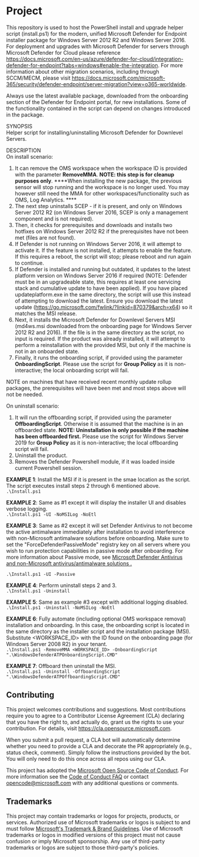 # Project

This repository is used to host the PowerShell install and upgrade helper script (install.ps1) for the modern, unified Microsoft Defender for Endpoint installer package for Windows Server 2012 R2 and Windows Server 2016. For deployment and upgrades with Microsoft Defender for servers through Microsoft Defender for Cloud please reference https://docs.microsoft.com/en-us/azure/defender-for-cloud/integration-defender-for-endpoint?tabs=windows#enable-the-integration. For more information about other migration scenarios, including through SCCM/MECM, please visit https://docs.microsoft.com/microsoft-365/security/defender-endpoint/server-migration?view=o365-worldwide.

Always use the latest available package, downloaded from the onboarding section of the Defender for Endpoint portal, for new installations. Some of the functionality contained in the script can depend on changes introduced in the package.

SYNOPSIS  
Helper script for installing/uninstalling Microsoft Defender for Downlevel Servers.

DESCRIPTION  
On install scenario:
1. It can remove the OMS workspace when the workspace ID is provided with the parameter **RemoveMMA**. **NOTE: this step is for cleanup purposes only**. ****When installing the new package, the previous sensor will stop running and the workspace is no longer used. You may however still need the MMA for other workspaces/functionality such as OMS, Log Analytics.  ****
2. The next step uninstalls SCEP - if it is present, and only on Windows Server 2012 R2 (on Windows Server 2016, SCEP is only a management component and is not required).
3. Then, it checks for prerequisites and downloads and installs two hotfixes on Windows Server 2012 R2 if the prerequisites have not been met (files are not found).
4. If Defender is not running on Windows Server 2016, it will attempt to activate it. If the feature is not installed, it attempts to enable the feature. If this requires a reboot, the script will stop; please reboot and run again to continue.
5. If Defender is installed and running but outdated, it updates to the latest platform version on Windows Server 2016 if required (NOTE: Defender must be in an upgradeable state, this requires at least one servicing stack and cumulative update to have been applied). If you have placed updateplatform.exe in the same directory, the script will use this instead of attempting to download the latest. Ensure you download the latest update (https://go.microsoft.com/fwlink/?linkid=870379&arch=x64) so it matches the MSI release.
6. Next, it installs the Microsoft Defender for Downlevel Servers MSI (md4ws.msi downloaded from the onboarding page for Windows Server 2012 R2 and 2016). If the file is in the same directory as the script, no input is required. If the product was already installed, it will attempt to perform a reinstallation with the provided MSI, but only if the machine is not in an onboarded state.
7. Finally, it runs the onboarding script, if provided using the parameter **OnboardingScript**. Please use the script for **Group Policy** as it is non-interactive; the local onboarding script will fail.

NOTE on machines that have received recent monthly update rollup packages, the prerequisites will have been met and most steps above will not be needed.

On uninstall scenario:
1. It will run the offboarding script, if provided using the parameter **OffboardingScript**. Otherwise it is assumed that the machine is in an offboarded state. **NOTE: Uninstallation is only possible if the machine has been offboarded first.** Please use the script for Windows Server 2019 for **Group Policy** as it is non-interactive; the local offboarding script will fail.
2. Uninstall the product.
3. Removes the Defender Powershell module, if it was loaded inside current Powershell session.

  
**EXAMPLE 1**: Install the MSI if it is present in the smae location as the script. The script executes install steps 2 through 6 mentioned above.  
```.\Install.ps1```  

**EXAMPLE 2**: Same as #1 except it will display the installer UI and disables verbose logging.  
```.\Install.ps1 -UI -NoMSILog -NoEtl```  

**EXAMPLE 3**: Same as #2 except it will set Defender Antivirus to not become the active antimalware immediately after installation to avoid interference with non-Microsoft antimalware solutions before onboarding. Make sure to set the "ForceDefenderPassiveMode" registry key on all servers where you wish to run protection capabilities in passive mode after onboarding. For more information about Passive mode, see [Microsoft Defender Antivirus and non-Microsoft antivirus/antimalware solutions
.](https://docs.microsoft.com/en-us/microsoft-365/security/defender-endpoint/microsoft-defender-antivirus-compatibility?view=o365-worldwide#microsoft-defender-antivirus-and-non-microsoft-antivirusantimalware-solutions)

```.\Install.ps1 -UI -Passive```  

**EXAMPLE 4**: Perform uninstall steps 2 and 3.  
```.\Install.ps1 -Uninstall```   

**EXAMPLE 5**: Same as example #3 except with additional logging disabled.  
```.\Install.ps1 -Uninstall -NoMSILog -NoEtl```  

**EXAMPLE 6**: Fully automate (including optional OMS workspace removal) installation and onboarding. In this case, the onboarding script is located in the same directory as the installer script and the installation package (MSI). Substitute <WORKSPACE_ID> with the ID found on the onboarding page (for Windows Server 2008 R2) in your tenant.  
```.\Install.ps1 -RemoveMMA <WORKSPACE_ID> -OnboardingScript ".\WindowsDefenderATPOnboardingScript.CMD"```  

**EXAMPLE 7**: Offboard then uninstall the MSI.  
```.\Install.ps1 -Uninstall -OffboardingScript ".\WindowsDefenderATPOffboardingScript.CMD"```

## Contributing

This project welcomes contributions and suggestions.  Most contributions require you to agree to a
Contributor License Agreement (CLA) declaring that you have the right to, and actually do, grant us
the rights to use your contribution. For details, visit https://cla.opensource.microsoft.com.

When you submit a pull request, a CLA bot will automatically determine whether you need to provide
a CLA and decorate the PR appropriately (e.g., status check, comment). Simply follow the instructions
provided by the bot. You will only need to do this once across all repos using our CLA.

This project has adopted the [Microsoft Open Source Code of Conduct](https://opensource.microsoft.com/codeofconduct/).
For more information see the [Code of Conduct FAQ](https://opensource.microsoft.com/codeofconduct/faq/) or
contact [opencode@microsoft.com](mailto:opencode@microsoft.com) with any additional questions or comments.

## Trademarks

This project may contain trademarks or logos for projects, products, or services. Authorized use of Microsoft 
trademarks or logos is subject to and must follow 
[Microsoft's Trademark & Brand Guidelines](https://www.microsoft.com/en-us/legal/intellectualproperty/trademarks/usage/general).
Use of Microsoft trademarks or logos in modified versions of this project must not cause confusion or imply Microsoft sponsorship.
Any use of third-party trademarks or logos are subject to those third-party's policies.
